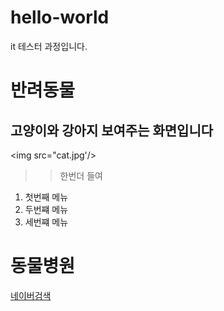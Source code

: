 # hello-world
it 테스터 과정입니다.
# 반려동물
## 고양이와 강아지 보여주는 화면입니다 
<img src="cat.jpg'/>
> > 한번더 들여
>
1. 첫번째 메뉴
2.  두번쨰 메뉴
3.  세번쨰 메뉴
# 동물병원
   [네이버검색](http://www.naver.com)
